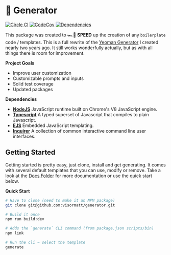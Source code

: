 # 🤖 Generator

[![Circle CI][image-circle-ci]][link-circle-ci]
[![CodeCov][image-codecov]][link-codecov]
[![Dependencies][image-dependencies]][link-dependencies]

This package was created to 🏎️💨 **SPEED** up the creation of any `boilerplate` code / templates. This is a full rewrite of the [Yeoman Generator][link-react-up] I created nearly two years ago. It still works wonderfully actually, but as with all things there is room for improvement.

**Project Goals**

- Improve user customization
- Customizable prompts and inputs
- Solid test coverage
- Updated packages

**Dependencies**

- **[NodeJS][link-nodejs]** JavaScript runtime built on Chrome's V8 JavaScript engine.
- **[Typescript][link-typescript]**
  A typed superset of Javascript that compiles to plain Javascript.
- **[EJS][link-ejs]** Embedded JavaScript templating.
- **[Inquirer][link-inquirer]** A collection of common interactive command line user interfaces.

## Getting Started

Getting started is pretty easy, just clone, install and get generating. It comes with several default templates that you can use, modify or remove. Take a look at the [Docs Folder](./docs) for more documentation or use the quick start below.

**Quick Start**

```bash
# Have to clone (need to make it an NPM package)
git clone git@github.com:visormatt/generator.git

# Build it once
npm run build:dev

# Adds the `generate` CLI command (from package.json scripts/bin)
npm link

# Run the cli ~ select the template
generate
```

<!-- Links: -->

[link-circle-ci]: https://circleci.com/gh/visormatt/generator/tree/master 'Circle CI'
[link-codecov]: https://codecov.io/gh/visormatt/generator 'Codecov'
[link-dependencies]: https://david-dm.org/visormatt/generator 'Dependencies'
[link-ejs]: https://ejs.co/ 'ejs'
[link-inquirer]: https://github.com/SBoudrias/Inquirer.js 'Inquirer'
[link-nodejs]: https://nodejs.org/en/ 'nodejs'
[link-react-up]: https://github.com/visormatt/generator-react-up 'React Up'
[link-typescript]: https://www.typescriptlang.org/ 'typescript'

<!-- Images: -->

[image-circle-ci]: https://circleci.com/gh/visormatt/generator/tree/master.svg?style=svg 'Circle CI'
[image-codecov]: https://codecov.io/gh/visormatt/generator/branch/master/graph/badge.svg 'Codecov'
[image-dependencies]: https://david-dm.org/visormatt/generator.svg 'Dependencies'

